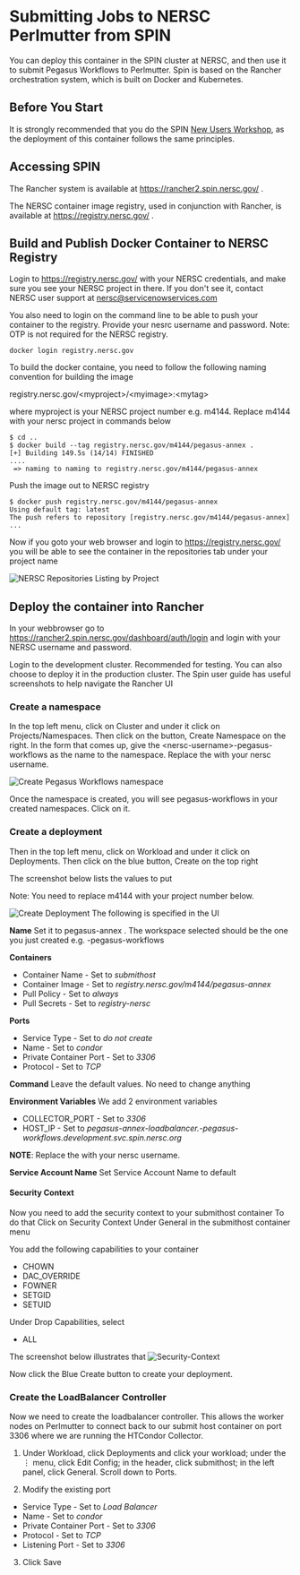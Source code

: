 # Submitting Jobs to NERSC Perlmutter from SPIN

You can deploy this container in the SPIN cluster at NERSC, and then use it to submit Pegasus Workflows to Perlmutter. Spin is based on the Rancher orchestration system, which is built on Docker and Kubernetes.

## Before You Start

It is strongly recommended that you do the SPIN [New Users Workshop](https://www.nersc.gov/assets/Spin/SpinUp-Workshop-for-New-Users.pdf), as the deployment of this container follows the same principles.

## Accessing SPIN

The Rancher system is available at https://rancher2.spin.nersc.gov/ .

The NERSC container image registry, used in conjunction with Rancher, is available at https://registry.nersc.gov/ .

## Build and Publish Docker Container to NERSC Registry

Login to  https://registry.nersc.gov/  with your NERSC credentials, and make sure you see your NERSC project in there.
If you don't see it, contact NERSC user support at nersc@servicenowservices.com

You also need to login on the command line to be able to push your container to the registry.
Provide your nesrc username and password. Note: OTP is not required for the NERSC registry.
```
docker login registry.nersc.gov
```

To build the docker containe, you need to follow the following naming convention for building the image

registry.nersc.gov/\<myproject\>/\<myimage\>:\<mytag\>

where myproject is your NERSC project number e.g. m4144.
Replace m4144 with your nersc project in commands below

```
$ cd ..
$ docker build --tag registry.nersc.gov/m4144/pegasus-annex . 
[+] Building 149.5s (14/14) FINISHED                                                                                                                ....                                     
 => naming to naming to registry.nersc.gov/m4144/pegasus-annex 
```

Push the image out to NERSC registry
```
$ docker push registry.nersc.gov/m4144/pegasus-annex
Using default tag: latest
The push refers to repository [registry.nersc.gov/m4144/pegasus-annex]
...
```
Now if you goto your web browser and login to https://registry.nersc.gov/ you will be able to see the container in the repositories tab under your project name

![NERSC Repositories Listing by Project](./images/nersc-harbor-repos.png)

## Deploy the container into Rancher

In your webbrowser go to https://rancher2.spin.nersc.gov/dashboard/auth/login and login with your NERSC username and password.

Login to the development cluster. Recommended for testing. You can also choose to deploy it in the production cluster.
The Spin user guide has useful screenshots to help navigate the Rancher UI

### Create a namespace

In the top left menu, click on Cluster and under it click on Projects/Namespaces. 
Then click on the button, Create Namespace on the right.
In the form that comes up, give the  \<nersc-username\>-pegasus-workflows as the name to the namespace.
Replace the <nersc-username> with your nersc username.

![Create Pegasus Workflows namespace](./images/rancher-create-namespace.png)

Once the namespace is created, you will see pegasus-workflows in your created namespaces. Click on it.

### Create a deployment
Then in the top left menu, click on Workload and under it click on Deployments.
Then click on the blue button, Create on the top right


The screenshot below lists the values to put

Note: You need to replace m4144 with your project number below.

![Create Deployment](./images/rancher-create-deployment.png)
The following is specified in the UI

**Name**
Set it to pegasus-annex . The workspace selected should be the one you just created e.g. <nersc-username>-pegasus-workflows

**Containers**
* Container Name - Set to *submithost*
* Container Image - Set to *registry.nersc.gov/m4144/pegasus-annex*
* Pull Policy - Set to *always*
* Pull Secrets - Set to *registry-nersc*

**Ports**
* Service Type - Set to *do not create*
* Name - Set to *condor*
* Private Container Port - Set to *3306*
* Protocol - Set to *TCP*

**Command**
Leave the default values. No need to change anything

**Environment Variables**
We add 2 environment variables
* COLLECTOR_PORT - Set to *3306*
* HOST_IP - Set to *pegasus-annex-loadbalancer.<nersc-username>-pegasus-workflows.development.svc.spin.nersc.org*

**NOTE**: Replace the <nersc-username> with your nersc username.

**Service Account Name**
Set Service Account Name to default

#### Security Context
Now you need to add the security context to your submithost container
To do that Click on Security Context Under General in the submithost container menu

You add the following capabilities to your container
* CHOWN
* DAC_OVERRIDE
* FOWNER
* SETGID
* SETUID

Under Drop Capabilities, select
* ALL

The screenshot below illustrates that
![Security-Context](./images/rancher-create-deployment-security-context.png)

Now click the Blue Create button to create your deployment.

### Create the LoadBalancer Controller

Now we need to create the loadbalancer controller. This allows the worker nodes on Perlmutter to connect back to our submit host container on port 3306 where we are running the HTCondor Collector.

1) Under Workload, click Deployments and click your  workload; under the ⋮ menu, click Edit Config; in the header, click
submithost; in the left panel, click General. Scroll down to Ports.

2) Modify the existing port

* Service Type - Set to *Load Balancer*
* Name - Set to *condor*
* Private Container Port - Set to *3306*
* Protocol - Set to *TCP*
* Listening Port - Set to *3306*

3) Click Save

